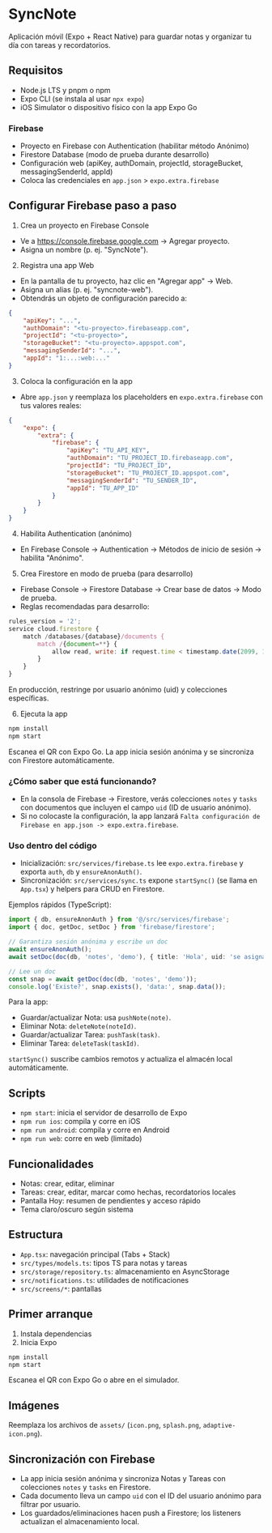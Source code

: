 # SyncNote

Aplicación móvil (Expo + React Native) para guardar notas y organizar tu día con tareas y recordatorios.

## Requisitos
- Node.js LTS y pnpm o npm
- Expo CLI (se instala al usar `npx expo`)
- iOS Simulator o dispositivo físico con la app Expo Go

### Firebase
- Proyecto en Firebase con Authentication (habilitar método Anónimo)
- Firestore Database (modo de prueba durante desarrollo)
- Configuración web (apiKey, authDomain, projectId, storageBucket, messagingSenderId, appId)
- Coloca las credenciales en `app.json` > `expo.extra.firebase`

## Configurar Firebase paso a paso
1) Crea un proyecto en Firebase Console
- Ve a https://console.firebase.google.com → Agregar proyecto.
- Asigna un nombre (p. ej. "SyncNote").

2) Registra una app Web
- En la pantalla de tu proyecto, haz clic en "Agregar app" → Web.
- Asigna un alias (p. ej. "syncnote-web").
- Obtendrás un objeto de configuración parecido a:

```json
{
	"apiKey": "...",
	"authDomain": "<tu-proyecto>.firebaseapp.com",
	"projectId": "<tu-proyecto>",
	"storageBucket": "<tu-proyecto>.appspot.com",
	"messagingSenderId": "...",
	"appId": "1:...:web:..."
}
```

3) Coloca la configuración en la app
- Abre `app.json` y reemplaza los placeholders en `expo.extra.firebase` con tus valores reales:

```json
{
	"expo": {
		"extra": {
			"firebase": {
				"apiKey": "TU_API_KEY",
				"authDomain": "TU_PROJECT_ID.firebaseapp.com",
				"projectId": "TU_PROJECT_ID",
				"storageBucket": "TU_PROJECT_ID.appspot.com",
				"messagingSenderId": "TU_SENDER_ID",
				"appId": "TU_APP_ID"
			}
		}
	}
}
```

4) Habilita Authentication (anónimo)
- En Firebase Console → Authentication → Métodos de inicio de sesión → habilita "Anónimo".

5) Crea Firestore en modo de prueba (para desarrollo)
- Firebase Console → Firestore Database → Crear base de datos → Modo de prueba.
- Reglas recomendadas para desarrollo:

```javascript
rules_version = '2';
service cloud.firestore {
	match /databases/{database}/documents {
		match /{document=**} {
			allow read, write: if request.time < timestamp.date(2099, 1, 1);
		}
	}
}
```

En producción, restringe por usuario anónimo (uid) y colecciones específicas.

6) Ejecuta la app

```sh
npm install
npm start
```

Escanea el QR con Expo Go. La app inicia sesión anónima y se sincroniza con Firestore automáticamente.

### ¿Cómo saber que está funcionando?
- En la consola de Firebase → Firestore, verás colecciones `notes` y `tasks` con documentos que incluyen el campo `uid` (ID de usuario anónimo).
- Si no colocaste la configuración, la app lanzará `Falta configuración de Firebase en app.json -> expo.extra.firebase`.

### Uso dentro del código
- Inicialización: `src/services/firebase.ts` lee `expo.extra.firebase` y exporta `auth`, `db` y `ensureAnonAuth()`.
- Sincronización: `src/services/sync.ts` expone `startSync()` (se llama en `App.tsx`) y helpers para CRUD en Firestore.

Ejemplos rápidos (TypeScript):

```ts
import { db, ensureAnonAuth } from '@/src/services/firebase';
import { doc, getDoc, setDoc } from 'firebase/firestore';

// Garantiza sesión anónima y escribe un doc
await ensureAnonAuth();
await setDoc(doc(db, 'notes', 'demo'), { title: 'Hola', uid: 'se asigna internamente' });

// Lee un doc
const snap = await getDoc(doc(db, 'notes', 'demo'));
console.log('Existe?', snap.exists(), 'data:', snap.data());
```

Para la app:
- Guardar/actualizar Nota: usa `pushNote(note)`.
- Eliminar Nota: `deleteNote(noteId)`.
- Guardar/actualizar Tarea: `pushTask(task)`.
- Eliminar Tarea: `deleteTask(taskId)`.

`startSync()` suscribe cambios remotos y actualiza el almacén local automáticamente.

## Scripts
- `npm start`: inicia el servidor de desarrollo de Expo
- `npm run ios`: compila y corre en iOS
- `npm run android`: compila y corre en Android
- `npm run web`: corre en web (limitado)

## Funcionalidades
- Notas: crear, editar, eliminar
- Tareas: crear, editar, marcar como hechas, recordatorios locales
- Pantalla Hoy: resumen de pendientes y acceso rápido
- Tema claro/oscuro según sistema

## Estructura
- `App.tsx`: navegación principal (Tabs + Stack)
- `src/types/models.ts`: tipos TS para notas y tareas
- `src/storage/repository.ts`: almacenamiento en AsyncStorage
- `src/notifications.ts`: utilidades de notificaciones
- `src/screens/*`: pantallas

## Primer arranque
1. Instala dependencias
2. Inicia Expo

```sh
npm install
npm start
```

Escanea el QR con Expo Go o abre en el simulador.

## Imágenes
Reemplaza los archivos de `assets/` (`icon.png`, `splash.png`, `adaptive-icon.png`).

## Sincronización con Firebase
- La app inicia sesión anónima y sincroniza Notas y Tareas con colecciones `notes` y `tasks` en Firestore.
- Cada documento lleva un campo `uid` con el ID del usuario anónimo para filtrar por usuario.
- Los guardados/eliminaciones hacen push a Firestore; los listeners actualizan el almacenamiento local.
